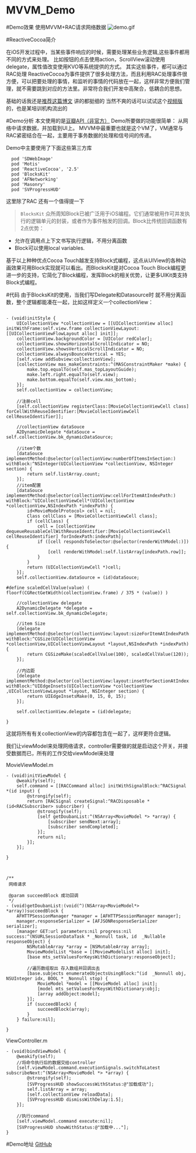 # MVVM_Demo


#Demo效果
使用MVVM+RAC请求网络数据
![demo.gif](http://upload-images.jianshu.io/upload_images/4009159-b47b9333536e743f.gif?imageMogr2/auto-orient/strip)


#ReactiveCocoa简介

在iOS开发过程中，当某些事件响应的时候，需要处理某些业务逻辑,这些事件都用不同的方式来处理。
比如按钮的点击使用action，ScrollView滚动使用delegate，属性值改变使用KVO等系统提供的方式。
其实这些事件，都可以通过RAC处理
ReactiveCocoa为事件提供了很多处理方法，而且利用RAC处理事件很方便，可以把要处理的事情，和监听的事情的代码放在一起，这样非常方便我们管理，就不需要跳到对应的方法里。非常符合我们开发中高聚合，低耦合的思想。

基础的话我还是[推荐这篇博文](http://www.jianshu.com/p/87ef6720a096) 讲的都挺细的
当然不爽的话可以试试这个[视频版](https://pan.baidu.com/s/1geHdnhh)的，也是某培训机构流出的

#Demo分析
本文使用的是[豆瓣API（非官方）](https://github.com/jokermonn/-Api/blob/master/DoubanMovie.md)
Demo所要做的功能很简单： 从网络中请求数据，并加载到UI上。
MVVM中最重要也就是这个VM了，VM通常与RAC紧密结合在一起，主要用于事务数据的处理和信号间的传递。

Demo中主要使用了下面这些第三方库

```
  pod 'SDWebImage'
  pod 'Motis'
  pod 'ReactiveCocoa', '2.5'
  pod 'BlocksKit'
  pod 'AFNetworking'
  pod 'Masonry'
  pod 'SVProgressHUD'
```

这里除了RAC 还有一个值得提一下

>`BlocksKit`
众所周知Block已被广泛用于iOS编程。它们通常被用作可并发执行的逻辑单元的封装，或者作为事件触发的回调。Block比传统回调函数有2点优势： 
>
- 允许在调用点上下文书写执行逻辑，不用分离函数
- Block可以使用local variables.
>
基于以上种种优点Cocoa Touch越发支持Block式编程，这点从UIView的各种动画效果可用Block实现就可以看出。而BlocksKit是对Cocoa Touch Block编程更进一步的支持，它简化了Block编程，发挥Block的相关优势，让更多UIKit类支持Block式编程。




#代码
由于BlocksKit的使用，当我们写Delegate和Datasource时 就不用分离函数，整个逻辑都能凑在一起，比如这样定义一个collectionView：

```

- (void)initStyle {
    UICollectionView *collectionView = [[UICollectionView alloc] initWithFrame:self.view.frame collectionViewLayout:[[UICollectionViewFlowLayout alloc] init]];
    collectionView.backgroundColor = [UIColor redColor];
    collectionView.showsHorizontalScrollIndicator = NO;
    collectionView.showsVerticalScrollIndicator = NO;
    collectionView.alwaysBounceVertical = YES;
    [self.view addSubview:collectionView];
    [collectionView mas_makeConstraints:^(MASConstraintMaker *make) {
        make.top.equalTo(self.mas_topLayoutGuide);
        make.left.right.equalTo(self.view);
        make.bottom.equalTo(self.view.mas_bottom);
    }];
    self.collectionView = collectionView;
    
    //注册cell
    [self.collectionView registerClass:[MovieCollectionViewCell class] forCellWithReuseIdentifier:[MovieCollectionViewCell cellReuseIdentifier]];
    
    //collectionView dataSouce
    A2DynamicDelegate *dataSouce = self.collectionView.bk_dynamicDataSource;
    
    //item个数
    [dataSouce implementMethod:@selector(collectionView:numberOfItemsInSection:) withBlock:^NSInteger(UICollectionView *collectionView, NSInteger section) {
        return self.listArray.count;
    }];
    //item配置
    [dataSouce implementMethod:@selector(collectionView:cellForItemAtIndexPath:) withBlock:^UICollectionViewCell*(UICollectionView *collectionView,NSIndexPath *indexPath) {
        id<MovieModelProtocol> cell = nil;
        Class cellClass = [MovieCollectionViewCell class];
        if (cellClass) {
            cell = [collectionView dequeueReusableCellWithReuseIdentifier:[MovieCollectionViewCell cellReuseIdentifier] forIndexPath:indexPath];
            if ([cell respondsToSelector:@selector(renderWithModel:)]) {
                [cell renderWithModel:self.listArray[indexPath.row]];
            }
        }
        return (UICollectionViewCell *)cell;
    }];
    self.collectionView.dataSource = (id)dataSouce;
    
#define scaledCellValue(value) ( floorf(CGRectGetWidth(collectionView.frame) / 375 * (value)) )

    //collectionView delegate
    A2DynamicDelegate *delegate = self.collectionView.bk_dynamicDelegate;
    
    //item Size
    [delegate implementMethod:@selector(collectionView:layout:sizeForItemAtIndexPath:) withBlock:^CGSize(UICollectionView *collectionView,UICollectionViewLayout *layout,NSIndexPath *indexPath) {
        return CGSizeMake(scaledCellValue(100), scaledCellValue(120));
    }];
    
    //内边距
    [delegate implementMethod:@selector(collectionView:layout:insetForSectionAtIndex:) withBlock:^UIEdgeInsets(UICollectionView *collectionView ,UICollectionViewLayout *layout, NSInteger section) {
        return UIEdgeInsetsMake(0, 15, 0, 15);
    }];

    self.collectionView.delegate = (id)delegate;
    
}

```

这就将所有有关collectionView的内容都包含在一起了，这样更符合逻辑。


我们让viewModel来处理网络请求，controller需要做的就是启动这个开关，并接受数据而已，所有的工作交给viewModel来处理

MovieViewModel.m
```
- (void)initViewModel {
    @weakify(self);
    self.command = [[RACCommand alloc] initWithSignalBlock:^RACSignal *(id input) {
        @strongify(self);
        return [RACSignal createSignal:^RACDisposable *(id<RACSubscriber> subscriber) {
            @strongify(self);
            [self getDoubanList:^(NSArray<MovieModel *> *array) {
                [subscriber sendNext:array];
                [subscriber sendCompleted];
            }];
            return nil;
        }];
    }];

}



/**
 网络请求

 @param succeedBlock 成功回调
 */
- (void)getDoubanList:(void(^)(NSArray<MovieModel*> *array))succeedBlock {
    AFHTTPSessionManager *manager = [AFHTTPSessionManager manager];
    manager.responseSerializer = [AFJSONResponseSerializer serializer];
    [manager GET:url parameters:nil progress:nil success:^(NSURLSessionDataTask * _Nonnull task, id  _Nullable responseObject) {
        NSMutableArray *array = [NSMutableArray array];
        MoviewModelList *base = [[MoviewModelList alloc] init];
        [base mts_setValuesForKeysWithDictionary:responseObject];
        
        //遍历数组取出 存入数组并回调出去
        [base.subjects enumerateObjectsUsingBlock:^(id  _Nonnull obj, NSUInteger idx, BOOL * _Nonnull stop) {
            MovieModel *model = [[MovieModel alloc] init];
            [model mts_setValuesForKeysWithDictionary:obj];
            [array addObject:model];
        }];
        if (succeedBlock) {
            succeedBlock(array);
        }
    } failure:nil];
    
}

```

ViewController.m
```
- (void)bindViewModel {
    @weakify(self);
    //将命令执行后的数据交给controller
    [self.viewModel.command.executionSignals.switchToLatest subscribeNext:^(NSArray<MovieModel *> *array) {
        @strongify(self);
        [SVProgressHUD showSuccessWithStatus:@"加载成功"];
        self.listArray = array;
        [self.collectionView reloadData];
        [SVProgressHUD dismissWithDelay:1.5];
    }];
    
    //执行command
    [self.viewModel.command execute:nil];
    [SVProgressHUD showWithStatus:@"加载中..."];
}
```

#Demo地址
[GitHub](https://github.com/gongxiaokai/MVVM_Demo)








